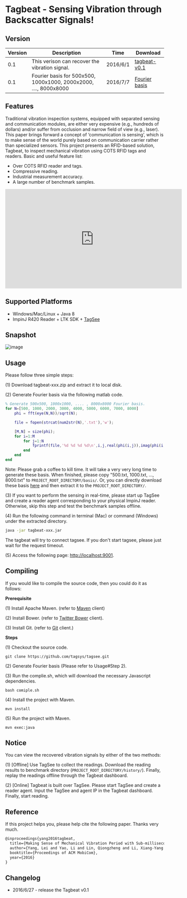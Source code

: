 # <strong>Tagbeat - Sensing Vibration through Backscatter Signals!</strong>



## <strong>Version</strong>
| Version | Description | Time | Download |
|---------|-------------|------|----------|
| 0.1     |This verison can recover the vibration signal. | 2016/6/1 |  [tagbeat-v0.1](https://www.dropbox.com/s/k3b2k9ltf85zk9v/tagbeat-v0.1.zip?dl=0)|
|0.1      |Fourier basis for 500x500, 1000x1000, 2000x2000, ...., 8000x8000| 2016/7/7 | [Fourier basis](https://www.dropbox.com/s/90gmdpfg4lz9enb/basis.zip?dl=0) |


## <strong>Features</strong>

Traditional vibration inspection systems, equipped with separated sensing and communication modules,
are either very expensive (e.g., hundreds of dollars) and/or suffer from occlusion and narrow field of view (e.g., laser).
This paper brings forward a concept of ‘communication is sensing’,
which is to make sense of the world purely based on communication carrier rather than specialized sensors.
This project presents an RFID-based solution, Tagbeat, to inspect mechanical vibration using COTS RFID tags and readers.
Basic and useful feature list:

 * Over COTS RFID reader and tags.
 * Compressive reading.
 * Industrial measurement accuracy.
 * A large number of benchmark samples.
 
<iframe width="560" height="315" src="https://www.youtube.com/embed/2QOaLTucS1M" frameborder="0" allowfullscreen></iframe>

## <strong>Supported Platforms</strong>

* Windows/Mac/Linux + Java 8
* ImpinJ R420 Reader + LTK SDK + <a href="http://github.com/tagsys/tagsee" target="_blank">TagSee</a>

## <strong>Snapshot</strong>

 ![image](https://github.com/tagsys/tagbeat/blob/master/public/img/snapshot.png?raw=true)

## <strong>Usage</strong>

Please follow three simple steps:

(1) Download tagbeat-xxx.zip and extract it to local disk.

(2) Generate Fourier basis via the following matlab code.
```matlab
% Generate 500x500, 1000x1000, .... , 8000x8000 Fourier basis.
for N=[500, 1000, 2000, 3000, 4000, 5000, 6000, 7000, 8000]
    phi = fft(eye(N,N))/sqrt(N);

    file = fopen(strcat(num2str(N),'.txt'),'w');

    [M,N] = size(phi);
    for i=1:M
        for j=1:N
            fprintf(file,'%d %d %d %d\n',i,j,real(phi(i,j)),imag(phi(i,j)));
        end
    end
end
```
Note: Please grab a coffee to kill time. It will take a very very long time to generate these basis. When finished, please copy "500.txt, 1000.txt, ..., 8000.txt" to  <code>PROJECT_ROOT_DIRECTORY/basis/</code>.
Or, you can directly download these basis [here](https://www.dropbox.com/s/90gmdpfg4lz9enb/basis.zip?dl=0) and then extract it to the <code>PROJECT_ROOT_DIRECTORY/</code>.

(3) If you want to perform the sensing in real-time,
please start up TagSee and create a reader agent corresponding to your physical ImpinJ reader.
Otherwise, skip this step and test the benchmark samples offline.

(4) Run the following command in terminal (Mac) or command (Windows) under the extracted directory.
```bash
java -jar tagbeat-xxx.jar
```
The tagbeat will try to connect tagsee. If you don't start tagsee, please just wait for the request timeout.

(5) Access the following page: [http://localhost:9001](http://localhost:9001).

## <strong>Compiling</strong>

If you would like to compile the source code, then you could do it as follows:

<strong>Prerequisite</strong>

 (1) Install Apache Maven. (refer to <a href="https://maven.apache.org/install.html" target="_blank">Maven</a> client)

 (2) Install Bower. (refer to <a href="http://bower.io/" target="_blank">Twitter Bower</a> client).

 (3) Install Git. (refer to <a href="https://git-scm.com/downloads" target="_blank">Git</a> client.)

<strong>Steps</strong>

 (1) Checkout the source code.
```
git clone https://github.com/tagsys/tagsee.git
```
 (2) Generate Fourier basis (Please refer to Usage#Step 2).

 (3) Run the complie.sh, which will download the necessary Javascript dependencies.
```
bash comiple.sh
```
 (4) Install the project with Maven.
```
mvn install
```
 (5) Run the project with Maven.
```
mvn exec:java
```

## <strong>Notice</strong>

You can view the recovered vibration signals by either of the two methods:

(1) [Offline] Use TagSee to collect the readings. Download the reading results to benchmark directory (<code>PROJECT_ROOT_DIRECTORY/history/</code>).
Finally, replay the readings offline through the Tagbeat dashboard.

(2) [Online] Tagbeat is built over TagSee. Please start TagSee and create a reader agent. Input the TagSee and agent IP in the Tagbeat dashboard. Finally, start reading.

## Reference

If this project helps you, please help cite the following paper. Thanks very much.

```latex
@inproceedings{yang2016tagbeat,
  title={Making Sense of Mechanical Vibration Period with Sub-millisecond Accuracy Using Backscatter Signals},
  author={Yang, Lei and Yao, Li and Lin, Qiongzheng and Li, Xiang-Yang and Liu, Yunhao},
  booktitle={Proceedings of ACM MobiCom},
  year={2016}
}

```

## Changelog

* 2016/6/27 - release the Tagbeat v0.1
